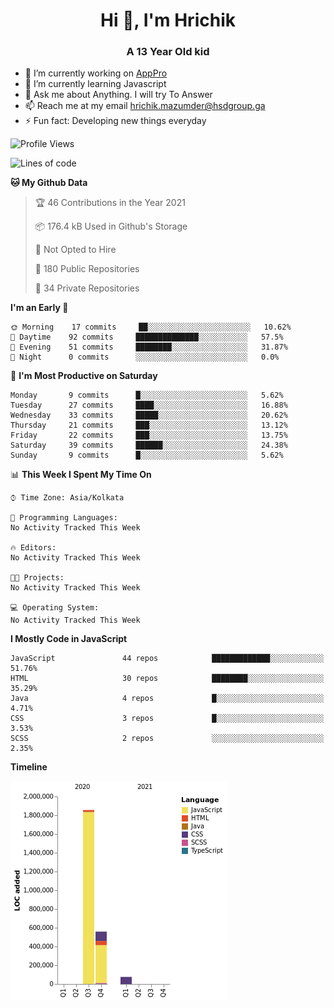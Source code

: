 <h1 align="center">Hi 👋, I'm Hrichik</h1>
<h3 align="center">A 13 Year Old kid</h3>


- 🔭 I’m currently working on [AppPro](https://apppro.in)
- 🌱 I’m currently learning Javascript
- 💬 Ask me about Anything. I will try To Answer
- 📫 Reach me at my email hrichik.mazumder@hsdgroup.ga
- ⚡ Fun fact: Developing new things everyday

<!--START_SECTION:waka-->
![Profile Views](http://img.shields.io/badge/Profile%20Views-0-blue)

![Lines of code](https://img.shields.io/badge/From%20Hello%20World%20I%27ve%20Written-2.5%20million%20lines%20of%20code-blue)

**🐱 My Github Data** 

> 🏆 46 Contributions in the Year 2021
 > 
> 📦 176.4 kB Used in Github's Storage 
 > 
> 🚫 Not Opted to Hire
 > 
> 📜 180 Public Repositories 
 > 
> 🔑 34 Private Repositories  
 > 
**I'm an Early 🐤** 

```text
🌞 Morning    17 commits     ██░░░░░░░░░░░░░░░░░░░░░░░   10.62% 
🌆 Daytime    92 commits     ██████████████░░░░░░░░░░░   57.5% 
🌃 Evening    51 commits     ████████░░░░░░░░░░░░░░░░░   31.87% 
🌙 Night      0 commits      ░░░░░░░░░░░░░░░░░░░░░░░░░   0.0%

```
📅 **I'm Most Productive on Saturday** 

```text
Monday       9 commits      █░░░░░░░░░░░░░░░░░░░░░░░░   5.62% 
Tuesday      27 commits     ████░░░░░░░░░░░░░░░░░░░░░   16.88% 
Wednesday    33 commits     █████░░░░░░░░░░░░░░░░░░░░   20.62% 
Thursday     21 commits     ███░░░░░░░░░░░░░░░░░░░░░░   13.12% 
Friday       22 commits     ███░░░░░░░░░░░░░░░░░░░░░░   13.75% 
Saturday     39 commits     ██████░░░░░░░░░░░░░░░░░░░   24.38% 
Sunday       9 commits      █░░░░░░░░░░░░░░░░░░░░░░░░   5.62%

```


📊 **This Week I Spent My Time On** 

```text
⌚︎ Time Zone: Asia/Kolkata

💬 Programming Languages: 
No Activity Tracked This Week

🔥 Editors: 
No Activity Tracked This Week

🐱‍💻 Projects: 
No Activity Tracked This Week

💻 Operating System: 
No Activity Tracked This Week

```

**I Mostly Code in JavaScript** 

```text
JavaScript               44 repos            █████████████░░░░░░░░░░░░   51.76% 
HTML                     30 repos            ████████░░░░░░░░░░░░░░░░░   35.29% 
Java                     4 repos             █░░░░░░░░░░░░░░░░░░░░░░░░   4.71% 
CSS                      3 repos             █░░░░░░░░░░░░░░░░░░░░░░░░   3.53% 
SCSS                     2 repos             ░░░░░░░░░░░░░░░░░░░░░░░░░   2.35%

```


**Timeline**

![Chart not found](https://raw.githubusercontent.com/hrichiksite/hrichiksite/master/charts/bar_graph.png) 


<!--END_SECTION:waka-->
